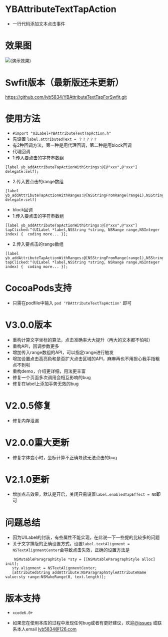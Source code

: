 # YBAttributeTextTapAction
 * 一行代码添加文本点击事件

# 效果图
![(演示效果)](https://lyb5834.github.io/Images/attributeTapAction.gif)

# Swfit版本（最新版还未更新）
https://github.com/lyb5834/YBAttributeTextTapForSwfit.git

# 使用方法
  * `#import "UILabel+YBAttributeTextTapAction.h"`
  * 先设置 `label.attributedText = ？？？？？` 
  * 有2种回调方法，第一种是用代理回调，第二种是用block回调
  * 代理回调
  *  1.传入要点击的字符串数组
   ```
   [label yb_addAttributeTapActionWithStrings:@[@"xxx",@"xxx"] delegate:self];
   ```
  *  2.传入要点击的range数组
   ```
   [label yb_addAttributeTapActionWithRanges:@[NSStringFromRange(range1),NSStringFromRange(range2)] delegate:self]
   ```
  * block回调
  * 1.传入要点击的字符串数组 
   ```
   [label yb_addAttributeTapActionWithStrings:@[@"xxx",@"xxx"] tapClicked:^(UILabel *label,NSString *string, NSRange range,NSInteger index) {  coding more... }];
   ```
  * 2.传入要点击的range数组 
   ```
   [label yb_addAttributeTapActionWithRanges:@[NSStringFromRange(range1),NSStringFromRange(range2)] tapClicked:^(UILabel *label,NSString *string, NSRange range,NSInteger index) {  coding more... }];
   ```

# CocoaPods支持
  * 只需在podfile中输入 `pod 'YBAttributeTextTapAction'` 即可
  
# V3.0.0版本
  * 重构计算文字坐标的算法，点击准确率大大提升（再大的文本都不怕啦）
  * 重构API，回调参数更多
  * 增加传入range数组的API，可以指定range进行触发
  * 增加设置点击高亮色和是否扩大点击区域的API，麻麻再也不用担心我手指粗点不到啦
  * 重构demo，介绍更详细，用法更丰富
  * 修复一个页面多次调用会相互影响的bug
  * 修复在label上添加手势无效的bug

# V2.0.5修复
  * 修复内存泄漏

# V2.0.0重大更新
  * 修复字体变小时，坐标计算不正确导致无法点击的bug

# V2.1.0更新
  * 增加点击效果，默认是开启，关闭只需设置`label.enabledTapEffect = NO`即可
  
# 问题总结
  *  因为UILabel的封装，有些属性不能实现，在此说一下一些提的比较多的问题
  * 关于文字排版的正确设置方式，设置`label.textAlignment = NSTextAlignmentCenter`会导致点击失效，正确的设置方法是    
  ```
      NSMutableParagraphStyle *sty = [[NSMutableParagraphStyle alloc] init];
     sty.alignment = NSTextAlignmentCenter;
     [attributedString addAttribute:NSParagraphStyleAttributeName value:sty range:NSMakeRange(0, text.length)];
   ```

# 版本支持
  * `xcode6.0+`

  * 如果您在使用本库的过程中发现任何bug或者有更好建议，欢迎[@issues](https://github.com/lyb5834/YBAttributeTextTapAction/issues) 或联系本人email  lyb5834@126.com

